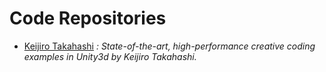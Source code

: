 Code Repositories
======

* [Keijiro Takahashi](https://github.com/keijiro)
_: State-of-the-art, high-performance creative coding examples in Unity3d by Keijiro Takahashi._
